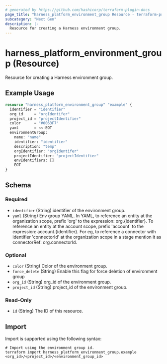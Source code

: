 ```yaml
---
# generated by https://github.com/hashicorp/terraform-plugin-docs
page_title: "harness_platform_environment_group Resource - terraform-provider-harness"
subcategory: "Next Gen"
description: |-
  Resource for creating a Harness environment group.
---
```


# harness_platform_environment_group (Resource)

Resource for creating a Harness environment group.

## Example Usage

```terraform
resource "harness_platform_environment_group" "example" {
  identifier = "identifier"
  org_id     = "orgIdentifer"
  project_id = "projectIdentifier"
  color      = "#0063F7"
  yaml       = <<-EOT
  environmentGroup:
    name: "name"
    identifier: "identifier"
    description: "temp"
    orgIdentifier: "orgIdentifer"
    projectIdentifier: "projectIdentifier"
    envIdentifiers: []
    EOT
}
```

<!-- schema generated by tfplugindocs -->
## Schema

### Required

- `identifier` (String) identifier of the environment group.
- `yaml` (String) Env group YAML. In YAML, to reference an entity at the organization scope, prefix 'org' to the expression: org.{identifier}. To reference an entity at the account scope, prefix 'account` to the expression: account.{identifier}. For eg, to reference a connector with identifier 'connectorId' at the organization scope in a stage mention it as connectorRef: org.connectorId.

### Optional

- `color` (String) Color of the environment group.
- `force_delete` (String) Enable this flag for force deletion of environment group
- `org_id` (String) org_id of the environment group.
- `project_id` (String) project_id of the environment group.

### Read-Only

- `id` (String) The ID of this resource.

## Import

Import is supported using the following syntax:

```shell
# Import using the environment group id.
terraform import harness_platform_environment_group.example <org_id>/<project_id>/<environment_group_id>
```
